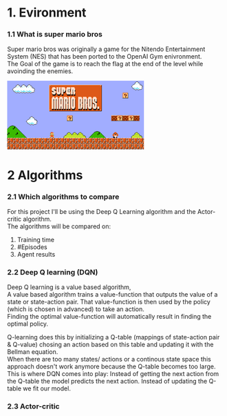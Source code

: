 # 1. Evironment
### 1.1 What is super mario bros

Super mario bros was originally a game for the Nitendo Entertainment System (NES) that has been ported to the OpenAI Gym enivronment. <br>
The Goal of the game is to reach the flag at the end of the level while avoinding the enemies.<br>

![Screenshot](mario.png)

# 2 Algorithms

### 2.1 Which algorithms to compare

For this project I'll be using the Deep Q Learning algorithm and the Actor-critic algorithm. <br>
The algorithms will be compared on: <ol> <li>Training time</li> <li>#Episodes</li> <li>Agent results</li> </ol>   

### 2.2 Deep Q learning (DQN)

Deep Q learning is a value based algorithm, <br>
A value based algorithm trains a value-function that outputs the value of a state or state-action pair. That value-function is then used by the policy (which is chosen in advanced) to take an action. <br>
Finding the optimal value-function will automatically result in finding the optimal policy.

Q-learning does this by initializing a Q-table (mappings of state-action pair & Q-value) chosing an action based on this table and updating it with the Bellman equation. <br>
When there are too many states/ actions or a continous state space  this approach doesn't work anymore because the Q-table becomes too large. <br>
This is where DQN comes into play: 
    Instead of getting the next action from the Q-table the model predicts the next action.
    Instead of updating the Q-table we fit our model.
    
### 2.3 Actor-critic
